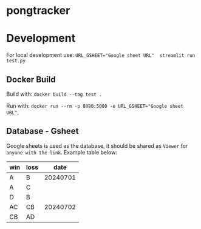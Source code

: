 # pongtracker

# Development

For local development use:
`URL_GSHEET="Google sheet URL"  streamlit run test.py`

## Docker Build

Build with:
`docker build --tag test .`

Run with:
`docker run --rm -p 8080:5000 -e URL_GSHEET="Google sheet URL"`, 

## Database - Gsheet

Google sheets is used as the database, it should be shared as `Viewer` for `anyone with the link`. Example table below:

|win	|loss	| date
|--|--|--|
|A | B|	20240701|
|A | C|	|
|D | B|	|
|AC | CB| 20240702	|
|CB | AD| 	|

